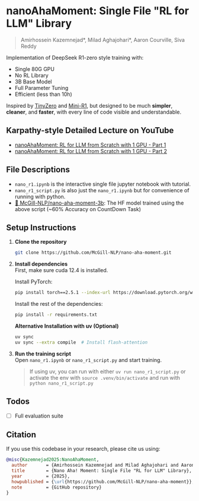 # nanoAhaMoment: Single File "RL for LLM" Library
> Amirhossein Kazemnejad*, Milad Aghajohari*, Aaron Courville, Siva Reddy

Implementation of DeepSeek R1-zero style training with:

- Single 80G GPU
- No RL Library 
- 3B Base Model 
- Full Parameter Tuning 
- Efficient (less than 10h)

Inspired by [TinyZero](https://github.com/Jiayi-Pan/TinyZero) and [Mini-R1](https://www.philschmid.de/mini-deepseek-r1), but designed to be much **simpler**, **cleaner**, and **faster**, with every line of code visible and understandable.

## Karpathy-style Detailed Lecture on YouTube

- [nanoAhaMoment: RL for LLM from Scratch with 1 GPU - Part 1](https://youtu.be/ZMO5tv30ri8)
- [nanoAhaMoment: RL for LLM from Scratch with 1 GPU - Part 2](https://youtu.be/dxhCyhc_bcQ)

## File Descriptions
- `nano_r1.ipynb` is the interactive single file jupyter notebook with tutorial.
- `nano_r1_script.py` is also just the `nano_r1.ipynb` but for convenience of running with python.
- [🤗 McGill-NLP/nano-aha-moment-3b](https://huggingface.co/McGill-NLP/nano-aha-moment-3b): The HF model trained using the above script (~60\% Accuracy on CountDown Task)

## Setup Instructions

1. **Clone the repository**  
   ```bash
   git clone https://github.com/McGill-NLP/nano-aha-moment.git
   ```

2. **Install dependencies**  
   First, make sure cuda 12.4 is installed.
   
   Install PyTorch:
   ```bash
   pip install torch==2.5.1 --index-url https://download.pytorch.org/whl/cu124
   ```
   
   Install the rest of the dependencies:
   ```bash
   pip install -r requirements.txt
   ```

   **Alternative Installation with uv (Optional)**  
   ```bash
   uv sync
   uv sync --extra compile  # Install flash-attention
   ```

3. **Run the training script**  
   Open `nano_r1.ipynb` or `nano_r1_script.py` and start training.

   > If using uv, you can run with either `uv run nano_r1_script.py` or activate the env with `source .venv/bin/activate` and run with `python nano_r1_script.py`

## Todos
- [ ] Full evaluation suite

## Citation
If you use this codebase in your research, please cite us using:

```bibtex
@misc{Kazemnejad2025:NanoAhaMoment,
  author       = {Amirhossein Kazemnejad and Milad Aghajohari and Aaron Courville and Siva Reddy},
  title        = {Nano Aha! Moment: Single File "RL for LLM" Library},
  year         = {2025},
  howpublished = {\url{https://github.com/McGill-NLP/nano-aha-moment}},
  note         = {GitHub repository}
}
```
